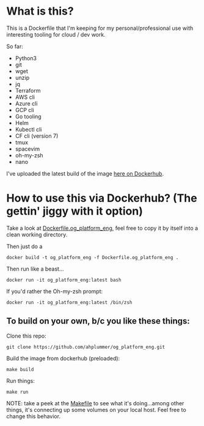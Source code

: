 # What is this?

This is a Dockerfile that I'm keeping for my personal/professional use with interesting tooling for cloud / dev work. 

So far:
* Python3
* git
* wget
* unzip
* jq
* Terraform
* AWS cli
* Azure cli
* GCP cli
* Go tooling
* Helm
* Kubectl cli
* CF cli (version 7)
* tmux
* spacevim
* oh-my-zsh
* nano

I've uploaded the latest build of the image [here on Dockerhub](https://hub.docker.com/repository/docker/ahplummer/og_platform_eng).

# How to use this via Dockerhub? (The gettin' jiggy with it option)

Take a look at [Dockerfile.og_platform_eng](./Dockerfile.og_platform_eng), feel free to copy it by itself into a clean working directory.

Then just do a 
```	
docker build -t og_platform_eng -f Dockerfile.og_platform_eng .
```
Then run like a beast...
```
docker run -it og_platform_eng:latest bash
```
If you'd rather the Oh-my-zsh prompt:
```
docker run -it og_platform_eng:latest /bin/zsh
```

## To build on your own, b/c you like these things:

Clone this repo:
```
git clone https://github.com/ahplummer/og_platform_eng.git
```
Build the image from dockerhub (preloaded):
```
make build
```
Run things:
```
make run
```
NOTE: take a peek at the [Makefile](./Makefile) to see what it's doing...among other things, it's connecting up some volumes on your local host. Feel free to change this behavior.



